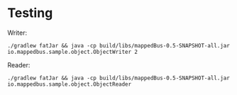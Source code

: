 # Testing 


Writer:

```
./gradlew fatJar && java -cp build/libs/mappedBus-0.5-SNAPSHOT-all.jar io.mappedbus.sample.object.ObjectWriter 2
```

Reader:

```
./gradlew fatJar && java -cp build/libs/mappedBus-0.5-SNAPSHOT-all.jar io.mappedbus.sample.object.ObjectReader
```